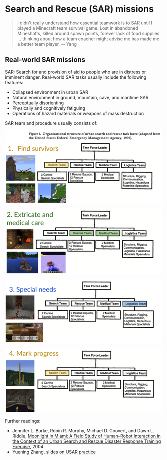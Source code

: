 # Search and Rescue (SAR) missions

> I didn't really understand how essential teamwork is to SAR until I played a Minecraft team survival game. Lost in abandoned Mineshafts, killed around spawn points, forever lack of food supplies ... thinking about how a team coacher might advise me has made me a better team player.
>                                                     -- Yang

## Real-world SAR missions

SAR: Search for and provision of aid to people who are in distress or imminent danger. Real-world SAR tasks usually include the following features:

* Collapsed environment in urban SAR
* Natural environment in ground, mountain, cave, and maritime SAR
* Perceptually disorienting
* Physically and cognitively fatiguing
* Operations of hazard materials or weapons of mass destruction

SAR team and procedure usually consists of:

![](imgs/project-sar-1.png)

![](imgs/project-sar-2.png)

![](imgs/project-sar-3.png)

![](imgs/project-sar-4.png)

Further readings:

* Jennifer L. Burke, Robin R. Murphy, Michael D. Coovert, and Dawn L. Riddle, [Moonlight in Miami: A Field Study of Human–Robot Interaction in the Context of an Urban Search and Rescue Disaster Response Training Exercise](http://citeseerx.ist.psu.edu/viewdoc/download?doi=10.1.1.64.488&rep=rep1&type=pdf), 2004
* Yuening Zhang, [slides on USAR practice](https://docs.google.com/presentation/d/1V3ySrvFHqwOeno6BNIWO6JPsAxDY4unWW9zwPLTstS8/edit?usp=sharing)

